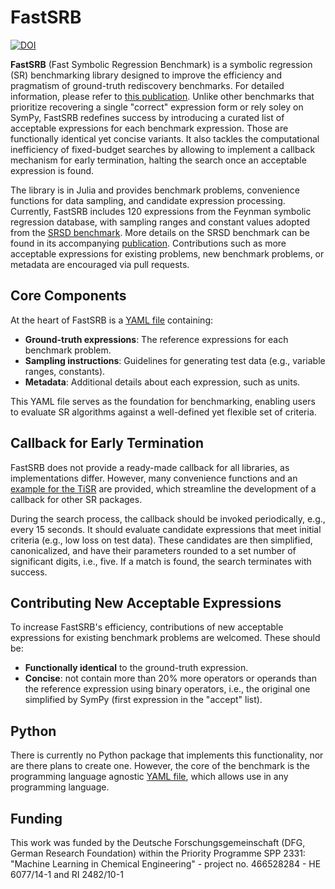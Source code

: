 # FastSRB

[![DOI](https://zenodo.org/badge/DOI/10.5281/zenodo.15469873.svg)](https://doi.org/10.5281/zenodo.15469873)

**FastSRB** (Fast Symbolic Regression Benchmark) is a symbolic regression (SR) benchmarking library designed to improve the efficiency and pragmatism of ground-truth rediscovery benchmarks.
For detailed information, please refer to [this publication](https://arxiv.org/abs/2508.14481).
Unlike other benchmarks that prioritize recovering a single "correct" expression form or rely soley on SymPy, FastSRB redefines success by introducing a curated list of acceptable expressions for each benchmark expression.
Those are functionally identical yet concise variants.
It also tackles the computational inefficiency of fixed-budget searches by allowing to implement a callback mechanism for early termination, halting the search once an acceptable expression is found.

The library is in Julia and provides benchmark problems, convenience functions for data sampling, and candidate expression processing.
Currently, FastSRB includes 120 expressions from the Feynman symbolic regression database, with sampling ranges and constant values adopted from the [SRSD benchmark](https://github.com/omron-sinicx/srsd-benchmark).
More details on the SRSD benchmark can be found in its accompanying [publication](https://openreview.net/forum?id=qrUdrXsiXX).
Contributions such as more acceptable expressions for existing problems, new benchmark problems, or metadata are encouraged via pull requests.

## Core Components

At the heart of FastSRB is a [YAML file](src/expressions.yaml) containing:
- **Ground-truth expressions**: The reference expressions for each benchmark problem.
- **Sampling instructions**: Guidelines for generating test data (e.g., variable ranges, constants).
- **Metadata**: Additional details about each expression, such as units.

This YAML file serves as the foundation for benchmarking, enabling users to evaluate SR algorithms against a well-defined yet flexible set of criteria.

## Callback for Early Termination

FastSRB does not provide a ready-made callback for all libraries, as implementations differ.
However, many convenience functions and an [example for the TiSR](example/TiSR.jl) are provided, which streamline the development of a callback for other SR packages.

During the search process, the callback should be invoked periodically, e.g., every 15 seconds.
It should evaluate candidate expressions that meet initial criteria (e.g., low loss on test data).
These candidates are then simplified, canonicalized, and have their parameters rounded to a set number of significant digits, i.e., five.
If a match is found, the search terminates with success.

## Contributing New Acceptable Expressions

To increase FastSRB's efficiency, contributions of new acceptable expressions for existing benchmark problems are welcomed.
These should be:
- **Functionally identical** to the ground-truth expression.
- **Concise**: not contain more than 20% more operators or operands than the reference expression using binary operators, i.e., the original one simplified by SymPy (first expression in the "accept" list).

## Python

There is currently no Python package that implements this functionality, nor are there plans to create one.
However, the core of the benchmark is the programming language agnostic [YAML file](src/expressions.yaml), which allows use in any programming language.

## Funding

This work was funded by the Deutsche Forschungsgemeinschaft (DFG, German Research Foundation) within the Priority Programme SPP 2331: "Machine Learning in Chemical Engineering" - project no. 466528284 - HE 6077/14-1 and RI 2482/10-1
